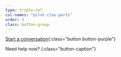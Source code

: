 ```yaml
---
type: triple-col
col-names: "pilot-ctas-parts"
order: 3
class: button-group
---
```


[Start a conversation](http://bit.ly/seekAVL){:class="button button-purple"}

Need help now?
{:class="button-caption"}